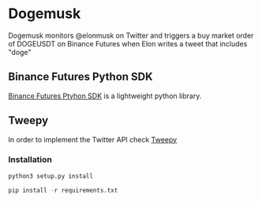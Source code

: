 # Dogemusk

Dogemusk monitors @elonmusk on Twitter and triggers a buy market order of DOGEUSDT on Binance Futures when Elon writes a tweet that includes "doge"


## Binance Futures Python SDK

[Binance Futures Ptyhon SDK](https://github.com/Binance-docs/Binance_Futures_python) is a lightweight python library. 

## Tweepy
In order to implement the Twitter API check [Tweepy](https://github.com/tweepy/tweepy)


### Installation

```python
python3 setup.py install
```
```python
pip install -r requirements.txt
```
